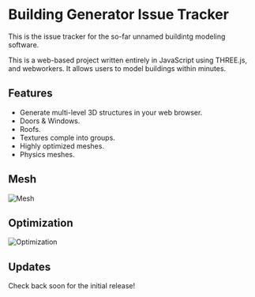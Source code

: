 # Building Generator Issue Tracker

This is the issue tracker for the so-far unnamed buildintg modeling software. 

This is a web-based project written entirely in JavaScript using THREE.js, and webworkers. It allows users to model buildings within minutes.

## Features

- Generate multi-level 3D structures in your web browser.
- Doors & Windows.
- Roofs.
- Textures comple into groups.
- Highly optimized meshes.
- Physics meshes.

## Mesh

![Mesh](https://pbs.twimg.com/media/DWqywVJWAAA_7fS.jpg)

## Optimization

![Optimization](https://pbs.twimg.com/media/DWwY2qdVMAA8OAI.jpg)

## Updates

Check back soon for the initial release!
